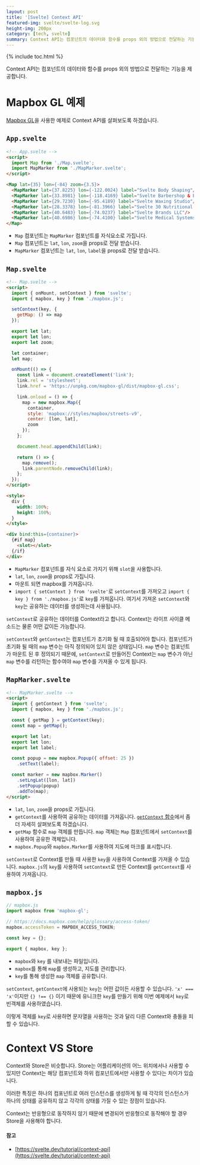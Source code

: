 ```yaml
---
layout: post
title: '[Svelte] Context API'
featured-img: svelte/svelte-log.svg
height-img: 200px
category: [tech, svelte]
summary: Context API는 컴포넌트의 데이터와 함수를 props 외의 방법으로 전달하는 기능을 제공합니다.
---
```

{% include toc.html %}

Context API는 컴포넌트의 데이터와 함수를 props 외의 방법으로 전달하는 기능을 제공합니다.

# Mapbox GL 예제
[Mapbox GL](https://docs.mapbox.com/mapbox-gl-js/overview/)을 사용한 예제로 Context API를 살펴보도록 하겠습니다.

## `App.svelte`
```html
<!-- App.svelte -->
<script>
  import Map from './Map.svelte';
  import MapMarker from './MapMarker.svelte';
</script>

<Map lat={35} lon={-84} zoom={3.5}>
  <MapMarker lat={37.8225} lon={-122.0024} label="Svelte Body Shaping"/>
  <MapMarker lat={33.8981} lon={-118.4169} label="Svelte Barbershop & Essentials"/>
  <MapMarker lat={29.7230} lon={-95.4189} label="Svelte Waxing Studio"/>
  <MapMarker lat={28.3378} lon={-81.3966} label="Svelte 30 Nutritional Consultants"/>
  <MapMarker lat={40.6483} lon={-74.0237} label="Svelte Brands LLC"/>
  <MapMarker lat={40.6986} lon={-74.4100} label="Svelte Medical Systems"/>
</Map>
```

- `Map` 컴포넌트는 `MapMarker` 컴포넌트를 자식요소로 가집니다.
- `Map` 컴포넌트는 `lat`, `lon`, `zoom`을 props로 전달 받습니다. 
- `MapMarker` 컴포넌트는 `lat`, `lon`, `label`을 props로 전달 받습니다.

## `Map.svelte`
```html
<!-- Map.svelte -->
<script>
  import { onMount, setContext } from 'svelte';
  import { mapbox, key } from './mapbox.js';

  setContext(key, {
    getMap: () => map
  });

  export let lat;
  export let lon;
  export let zoom;

  let container;
  let map;

  onMount(() => {
    const link = document.createElement('link');
    link.rel = 'stylesheet';
    link.href = 'https://unpkg.com/mapbox-gl/dist/mapbox-gl.css';

    link.onload = () => {
      map = new mapbox.Map({
        container,
        style: 'mapbox://styles/mapbox/streets-v9',
        center: [lon, lat],
        zoom
      });
    };

    document.head.appendChild(link);

    return () => {
      map.remove();
      link.parentNode.removeChild(link);
    };
  });
</script>

<style>
  div {
    width: 100%;
    height: 100%;
  }
</style>

<div bind:this={container}>
  {#if map}
    <slot></slot>
  {/if}
</div>
```

- `MapMarker` 컴포넌트를 자식 요소로 가지기 위해 `slot`을 사용합니다.
- `lat`, `lon`, `zoom`을 props로 가집니다.
- 마운트 되면 mapbox를 가져옵니다.
- `import { setContext } from 'svelte'`로 `setContext`를 가져오고 `import { key } from './mapbox.js'`로 `key`를 가져옵니다. 여기서 가져온 `setContext`와 `key`는 공유하는 데이터를 생성하는데 사용됩니다.

`setContext`로 공유하는 데이터를 Context라고 합니다. Context는 라이프 사이클 메소드는 물론 어떤 값이든 가능합니다.

`setContext`와 `getContext`는 컴포넌트가 초기화 될 때 호출되어야 합니다. 컴포넌트가 초기화 될 때의 `map` 변수는 아직 정의되어 있지 않은 상태입니다. `map` 변수는 컴포넌트가 마운트 된 후 정의되기 때문에, `setContext`로 만들어진 Context는 `map` 변수가 아닌 `map` 변수를 리턴하는 함수여야 `map` 변수를 가져올 수 있게 됩니다.

## `MapMarker.svelte`
```html
<!-- MapMarker.svelte -->
<script>
  import { getContext } from 'svelte';
  import { mapbox, key } from './mapbox.js';

  const { getMap } = getContext(key);
  const map = getMap();

  export let lat;
  export let lon;
  export let label;

  const popup = new mapbox.Popup({ offset: 25 })
    .setText(label);

  const marker = new mapbox.Marker()
    .setLngLat([lon, lat])
    .setPopup(popup)
    .addTo(map);
</script>
```

- `lat`, `lon`, `zoom`을 props로 가집니다.
- `getContext`를 사용하여 공유하는 데이터를 가져옵니다. [`getContext` 함수](/tech/svelte/context-api/#getcontext-함수)에서 좀 더 자세히 살펴보도록 하겠습니다.
- `getMap` 함수로 `map` 객체를 만듭니다. `map` 객체는 `Map` 컴포넌트에서 `setContext`를 사용하여 공유한 객체입니다.
- `mapbox.Popup`와 `mapbox.Marker`를 사용하여 지도에 마크를 표시합니다.

`setContext`로 Context를 만들 때 사용한 `key`을 사용하여 Context를 가져올 수 있습니다. `mapbox.js`의 `key`를 사용하여 `setContext`로 만든 Context를 `getContext`를 사용하여 가져옵니다.

## `mapbox.js`
```js
// mapbox.js
import mapbox from 'mapbox-gl';

// https://docs.mapbox.com/help/glossary/access-token/
mapbox.accessToken = MAPBOX_ACCESS_TOKEN;

const key = {};

export { mapbox, key };
```

- `mapbox`와 `key` 를 내보내는 파일입니다.
- `mapbox`를 통해 `map`를 생성하고, 지도를 관리합니다.
- `key`를 통해 생성한 `map` 객체를 공유합니다.

`setContext`, `getContext`에 사용되는 `key`는 어떤 값이든 사용할 수 있습니다. `'x' === 'x'`이지만 `{} !== {}` 이기 때문에 유니크한 `key`를 만들기 위해 이번 예제에서 `key`로 빈객체를 사용하였습니다.

이렇게 객체를 `key`로 사용하면 문자열을 사용하는 것과 달리 다른 Context와 충돌을 피할 수 있습니다.

# Context VS Store
Context와 Store은 비슷합니다. Store는 어플리케이션의 어느 위치에서나 사용할 수 있지만 Context는 해당 컴포넌트와 하위 컴포넌트에서만 사용할 수 있다는 차이가 있습니다.

이러한 특징은 하나의 컴포넌트로 여러 인스턴스를 생성하게 될 때 각각의 인스턴스가 하나의 상태를 공유하지 않고 각각의 상태를 가질 수 있는 장점이 있습니다.

Context는 반응형으로 동작하지 않기 때문에 변경되어 반응형으로 동작해야 할 경우 Store을 사용해야 합니다.

#### 참고
- [https://svelte.dev/tutorial/context-api](https://svelte.dev/tutorial/context-api)
